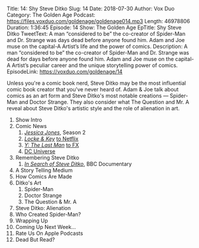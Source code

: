 Title: 14: Shy Steve Ditko
Slug: 14
Date: 2018-07-30
Author: Vox Duo
Category: The Golden Age
Podcast: https://files.voxduo.com/goldenage/goldenage014.mp3
Length: 46978806
Duration: 1:36:45
Episode: 14
Show: The Golden Age
EpTitle: Shy Steve Ditko
TweetText: A man “considered to be” the co-creator of Spider-Man and Dr. Strange was days dead before anyone found him. Adam and Joe muse on the capital-A Artist’s life and the power of comics.
Description: A man “considered to be” the co-creator of Spider-Man and Dr. Strange was dead for days before anyone found him. Adam and Joe muse on the capital-A Artist’s peculiar career and the unique storytelling power of comics.
EpisodeLink: https://voxduo.com/goldenage/14



Unless you're a comic book nerd, Steve Ditko may be the most influential comic book creator that you've never heard of. Adam & Joe talk about comics as an art form and Steve Ditko's most notable creations — Spider-Man and Doctor Strange. They also consider what The Question and Mr. A reveal about Steve Ditko's artistic style and the role of alienation in art.

1. Show Intro
1. Comic News
    1. [_Jessica Jones_](https://www.netflix.com/title/80002311), Season 2
    1. [_Locke & Key_](https://www.goodreads.com/series/49478-locke-key) [to Netflix](https://www.bleedingcool.com/2018/07/25/locke-key-netflix-series/)
    1. [_Y: The Last Man_](https://www.goodreads.com/series/86528-y-the-last-man) [to FX](https://deadline.com/2018/07/y-diane-lane-star-fx-drama-pilot-based-y-the-last-man-comic-book-series-1202424783/)
    1. [DC Universe](https://www.dcuniverse.com/coming-soon/)
1. Remembering Steve Ditko
    1. [_In Search of Steve Ditko_](https://www.youtube.com/watch?v=3gwDnhMO8is), BBC Documentary
1. A Story Telling Medium
1. How Comics Are Made
1. Ditko's Art
    1. Spider-Man
    1. Doctor Strange
    1. The Question & Mr. A
1. Steve Ditko: Alienation
1. Who Created Spider-Man?
1. Wrapping Up
1. Coming Up Next Week…
1. Rate Us On Apple Podcasts
1. Dead But Read?
